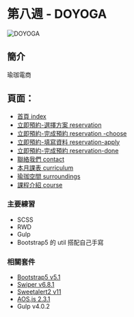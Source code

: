 # 第八週 - DOYOGA

![DOYOGA](https://i.imgur.com/3LFG5fv.png)
## 簡介
瑜珈電商
## 頁面：
- [首頁 index](https://haroldzhen.github.io/front-design-course-week8-doyoga/)
- [立即預約-選擇方案 reservation](https://haroldzhen.github.io/front-design-course-week8-doyoga/reservation.html)
- [立即預約-完成預約 reservation -choose](https://haroldzhen.github.io/front-design-course-week8-doyoga/reservation-choose.html)
- [立即預約-填寫資料 reservation-apply](https://haroldzhen.github.io/front-design-course-week8-doyoga/reservation-apply.html)
- [立即預約-完成預約 reservation-done](https://haroldzhen.github.io/front-design-course-week8-doyoga/reservation-done.html)
- [聯絡我們 contact](https://haroldzhen.github.io/front-design-course-week8-doyoga/contact.html)
- [本月課表 curriculum](https://haroldzhen.github.io/front-design-course-week8-doyoga/curriculum.html)
- [瑜珈空間 surroundings](https://haroldzhen.github.io/front-design-course-week8-doyoga/surroundings.html)
- [課程介紹 course](https://haroldzhen.github.io/front-design-course-week8-doyoga/course.html)


### 主要練習
+ SCSS
+ RWD
+ Gulp
+ Bootstrap5 的 util 搭配自己手寫

### 相關套件
- [Bootstrap5 v5.1](https://getbootstrap.com/)
- [Swiper v6.8.1](https://swiperjs.com/)
- [Sweetalert2 v11](https://sweetalert2.github.io/)
- [AOS.js 2.3.1](https://michalsnik.github.io/aos/)
- Gulp v4.0.2
